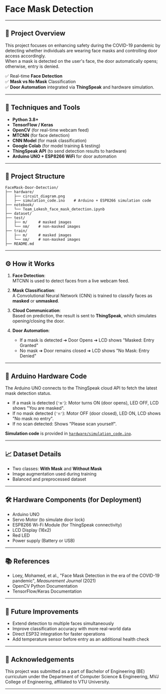 # Face Mask Detection

---

## 🧠 Project Overview

This project focuses on enhancing safety during the COVID-19 pandemic by detecting whether individuals are wearing face masks and controlling door access accordingly.  
When a mask is detected on the user's face, the door automatically opens; otherwise, entry is denied.

✅ Real-time **Face Detection**  
✅ **Mask vs No Mask** Classification  
✅ **Door Automation** integrated via **ThingSpeak** and hardware simulation.

---

## 🚀 Techniques and Tools

- **Python 3.8+**
- **TensorFlow / Keras**
- **OpenCV** (for real-time webcam feed)
- **MTCNN** (for face detection)
- **CNN Model** (for mask classification)
- **Google Colab** (for model training & testing)
- **ThingSpeak API** (to send detection results to hardware)
- **Arduino UNO + ESP8266 WiFi** for door automation

---

## 📁 Project Structure

```
FaceMask-Door-Detection/
├── hardware/
│   ├── circuit_diagram.png
│   ├── simulation_code.ino    # Arduino + ESP8266 simulation code
├── notebook/
│   └── Team_Lokesh_face_mask_detection.ipynb
├── dataset/
├── test/
│   ├── m/     # masked images
│   └── nm/    # non-masked images
├── train/
│   ├── m/     # masked images
│   └── nm/    # non-masked images
├── README.md

```

---

## ⚙️ How it Works

1. **Face Detection**:  
   MTCNN is used to detect faces from a live webcam feed.

2. **Mask Classification**:  
   A Convolutional Neural Network (CNN) is trained to classify faces as **masked** or **unmasked**.

3. **Cloud Communication**:  
   Based on prediction, the result is sent to **ThingSpeak**, which simulates opening/closing the door.

4. **Door Automation**:  
   - If a mask is detected ➔ Door Opens ➔ LCD shows "Masked: Entry Granted"
   - No mask ➔ Door remains closed ➔ LCD shows "No Mask: Entry Denied"

---

## 🔧 Arduino Hardware Code

The Arduino UNO connects to the ThingSpeak cloud API to fetch the latest mask detection status.  
- If a mask is detected (`'m'`): Motor turns ON (door opens), LED OFF, LCD shows "You are masked".
- If no mask detected (`'n'`): Motor OFF (door closed), LED ON, LCD shows "No mask no entry".
- If no scan detected: Shows "Please scan yourself".

**Simulation code** is provided in [`hardware/simulation_code.ino`](hardware/simulation_code.ino).

---

## 📈 Dataset Details

- Two classes: **With Mask** and **Without Mask**
- Image augmentation used during training
- Balanced and preprocessed dataset

---

## 🛠️ Hardware Components (for Deployment)

- Arduino UNO
- Servo Motor (to simulate door lock)
- ESP8266 Wi-Fi Module (for ThingSpeak connectivity)
- LCD Display (16x2)
- Red LED
- Power supply (Battery or USB)

---

## 📚 References

- Loey, Mohamed, et al., "Face Mask Detection in the era of the COVID-19 pandemic", *Measurement Journal* (2021)
- OpenCV Python Documentation
- TensorFlow/Keras Documentation

---

## 🧠 Future Improvements

- Extend detection to multiple faces simultaneously
- Improve classification accuracy with more real-world data
- Direct ESP32 integration for faster operations
- Add temperature sensor before entry as an additional health check

---

## 🤝 Acknowledgements

This project was submitted as a part of Bachelor of Engineering (BE) curriculum under the Department of Computer Science & Engineering, MVJ College of Engineering, affiliated to VTU University.

---
